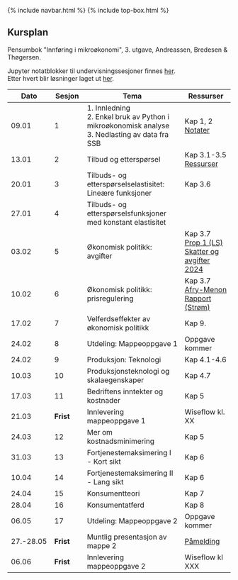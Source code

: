 {% include navbar.html %}  {% include top-box.html %}

##  Kursplan

     
Pensumbok "Innføring i mikroøkonomi", 3. utgave, Andreassen, Bredesen & Thøgersen.      

Jupyter notatblokker til undervisningssesjoner finnes [her](https://github.com/uit-sok-1006-v25/sok_1006_notater_v25).            
Etter hvert blir løsninger laget ut [her](https://github.com/uit-sok-1006-v25/sok_1006_solutions_v25).


|Dato <img width=50/>| Sesjon <img width=50/>   | Tema <img width=300/>           | Ressurser <img width=150/>  |
|--------|----------------|---------------------------|--------------------------------------|
|09.01 | 1 | 1. Innledning <br> 2. Enkel bruk av Python i mikroøkonomisk analyse <br> 3. Nedlasting av data fra SSB | Kap 1, 2 <br> [Notater](sok_1006_forelesning_1_v25.pdf)     |
|13.01 | 2 | Tilbud og etterspørsel |Kap 3.1-3.5 <br> [Ressurser](ressurser_tilbud_ettersp.md)   |
|20.01| 3| Tilbuds- og etterspørselselastisitet: Lineære funksjoner|Kap 3.6 |
|27.01 | 4 | Tilbuds- og etterspørselsfunksjoner med konstant elastisitet |  |
|03.02 | 5 | Økonomisk politikk: avgifter | Kap 3.7 <br> [Prop 1 (LS) Skatter og avgifter 2024](https://www.regjeringen.no/contentassets/74e37d21af5c423bb247871958884e0e/no/pdfs/prp202320240001ls0dddpdfs.pdf) |
|10.02| 6| Økonomisk politikk: prisregulering         | Kap 3.7 <br> [Afry-Menon Rapport (Strøm)](/artikler/afry_menon_oed_endelig-rapport.pdf)    |
|17.02 | 7 | Velferdseffekter av økonomisk politikk | Kap 9. |
|24.02| 8 |Utdeling: Mappeoppgave 1| Oppgave kommer|
|24.02 | 9 |Produksjon: Teknologi   |Kap 4.1-4.6   |
|10.03 | 10| Produksjonsteknologi og skalaegenskaper    |Kap 4.7 <br>     |
|17.03 | 11 |Bedriftens inntekter og kostnader   |Kap 5    |
|21.03|**Frist**|Innlevering mappeoppgave 1| Wiseflow kl. XX|
|24.03 | 12  |Mer om kostnadsminimering   |Kap 5    |
|31.03 | 13 | Fortjenestemaksimering I - Kort sikt  | Kap 6    |
|10.04 | 14  | Fortjenestemaksimering II - Lang sikt   |Kap 6   |
|24.04 | 15 |Konsumentteori   |Kap 7  |
|28.04 | 16 |Konsumentatferd   | Kap 8  |
|06.05| 17| Utdeling: Mappeoppgave 2| Oppgave kommer|
|27.-28.05| **Frist**| Muntlig presentasjon av mappe 2| [Påmelding](https://docs.google.com/document/d/12DRu5IEhje4QH4UIr25HYpjgooU-uHKxbx3LEklJYUM/edit?usp=sharing)|
|06.06|**Frist**|Innlevering mappeoppgave 2| Wiseflow kl XXX|






